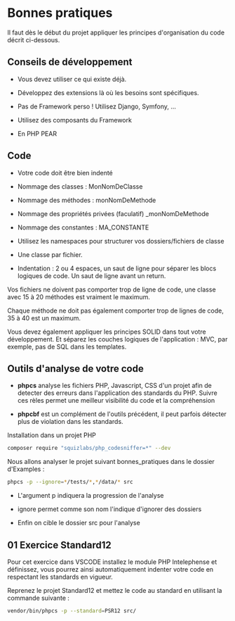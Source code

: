 # Bonnes pratiques

Il faut dès le début du projet appliquer les principes d'organisation du code décrit ci-dessous.

## Conseils de développement

- Vous devez utiliser ce qui existe déjà.

- Développez des extensions là où les besoins sont spécifiques.

- Pas de Framework perso ! Utilisez Django, Symfony, ...

- Utilisez des composants du Framework

- En PHP PEAR

## Code 

- Votre code doit être bien indenté 

- Nommage des classes : MonNomDeClasse

- Nommage des méthodes : monNomDeMethode

- Nommage des propriétés privées (faculatif) _monNomDeMethode

- Nommage des constantes : MA_CONSTANTE

- Utilisez les namespaces pour structurer vos dossiers/fichiers de classe

- Une classe par fichier.

- Indentation : 2 ou 4 espaces, un saut de ligne pour séparer les blocs logiques de code. Un saut de ligne avant un return.

Vos fichiers ne doivent pas comporter trop de ligne de code, une classe avec 15 à 20 méthodes est vraiment le maximum.

Chaque méthode ne doit pas également comporter trop de lignes de code, 35 à 40 est un maximum.

Vous devez également appliquer les principes SOLID dans tout votre développement. Et séparez les couches logiques de l'application : MVC, par exemple, pas de SQL dans les templates.

## Outils d'analyse de votre code

- **phpcs** analyse les fichiers PHP, Javascript, CSS d'un projet afin de detecter des erreurs dans l'application des standards du PHP. Suivre ces rèles permet une meilleur visibilité du code et la compréhension

- **phpcbf** est un complément de l'outils précédent, il peut parfois détecter plus de violation dans les standards.

Installation dans un projet PHP

```bash
composer require "squizlabs/php_codesniffer=*" --dev
```

Nous allons analyser le projet suivant bonnes_pratiques dans le dossier d'Examples :

```bash
phpcs -p --ignore=*/tests/*,*/data/* src
```

- L'argument p indiquera la progression de l'analyse

- ignore permet comme son nom l'indique d'ignorer des dossiers 

- Enfin on cible le dossier src pour l'analyse

## 01 Exercice Standard12

Pour cet exercice dans VSCODE installez le module PHP Intelephense et définissez, vous pourrez ainsi automatiquement indenter votre code en respectant les standards en vigueur.

Reprenez le projet Standard12 et mettez le code au standard en utilisant la commande suivante :

```bash
vendor/bin/phpcs -p --standard=PSR12 src/
```